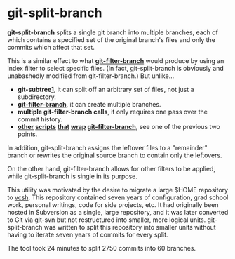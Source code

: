 # git-split-branch

**git-split-branch** splits a single git branch into multiple branches, each
of which contains a specified set of the original branch's files and only the
commits which affect that set.

This is a similar effect to what
[**git-filter-branch**](https://github.com/git/git/tree/master/git-filter-branch.sh)
would produce by using an index filter to select specific files.  (In fact,
git-split-branch is obviously and unabashedly modified from
git-filter-branch.)  But unlike...

* **git-subtree[1]**, it can split off an arbitrary set of files, not just a
  subdirectory.
* **[git-filter-branch][2]**, it can create multiple branches.
* **multiple git-filter-branch calls**, it only requires one pass over the
  commit history.
* **[other][3] [scripts][4] [that][5] [wrap][6] [git-filter-branch][7]**, see
  one of the previous two points.

[1]: https://github.com/git/git/blob/master/contrib/subtree/git-subtree.sh
[2]: https://github.com/git/git/blob/master/git-filter-branch.sh
[3]: https://github.com/ajdruff/git-splits
[4]: https://github.com/vangorra/git_split
[5]: https://github.com/phord/git-split/blob/master/git-split.sh
[6]: https://gist.github.com/aseigneurin/7531087
[7]: https://gist.github.com/tijn/5301258

In addition, git-split-branch assigns the leftover files to a "remainder"
branch or rewrites the original source branch to contain only the leftovers.

On the other hand, git-filter-branch allows for other filters to be applied,
while git-split-branch is single in its purpose.

This utility was motivated by the desire to migrate a large $HOME repository
to [vcsh](https://github.com/RichiH/vcsh).  This repository contained seven
years of configuration, grad school work, personal writings, code for side
projects, etc.  It had originally been hosted in Subversion as a single, large
repository, and it was later converted to Git via git-svn but not restructured
into smaller, more logical units.  git-split-branch was written to split this
repository into smaller units without having to iterate seven years of commits
for every split.

The tool took 24 minutes to split 2750 commits into 60 branches.
